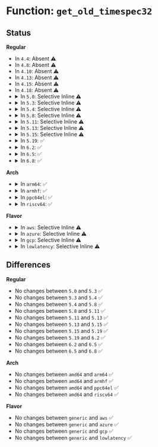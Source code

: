 # Function: <code>get_old_timespec32</code>

## Status
<b>Regular</b>
<ul>
<li>
In <code>4.4</code>: Absent ⚠️
</li>
<li>
In <code>4.8</code>: Absent ⚠️
</li>
<li>
In <code>4.10</code>: Absent ⚠️
</li>
<li>
In <code>4.13</code>: Absent ⚠️
</li>
<li>
In <code>4.15</code>: Absent ⚠️
</li>
<li>
In <code>4.18</code>: Absent ⚠️
</li>
<li>
<details>
<summary>In <code>5.0</code>: Selective Inline ⚠️</summary>

```c
int get_old_timespec32(struct timespec64 *ts, const void *uts);
```

**Collision:** Unique Global

**Inline:** Selective

**Transformation:** False

**Instances:**

```
In kernel/time/time.c (ffffffff8111c450)
Location: kernel/time/time.c:853
Inline: True
Direct callers:
  - kernel/signal.c:__x32_compat_sys_rt_sigtimedwait
  - kernel/signal.c:__ia32_compat_sys_rt_sigtimedwait
  - kernel/signal.c:__ia32_sys_rt_sigtimedwait_time32
  - kernel/signal.c:__x64_sys_rt_sigtimedwait_time32
  - kernel/time/hrtimer.c:__x32_compat_sys_nanosleep
  - kernel/time/hrtimer.c:__ia32_compat_sys_nanosleep
  - kernel/time/posix-timers.c:__x32_compat_sys_clock_nanosleep
  - kernel/time/posix-timers.c:__ia32_compat_sys_clock_nanosleep
  - kernel/time/posix-timers.c:__x32_compat_sys_clock_settime
  - kernel/time/posix-timers.c:__ia32_compat_sys_clock_settime
  - kernel/futex.c:__x32_compat_sys_futex
  - kernel/futex.c:__ia32_compat_sys_futex
  - fs/select.c:__x32_compat_sys_ppoll
  - fs/select.c:__ia32_compat_sys_ppoll
  - fs/select.c:do_compat_pselect
  - fs/utimes.c:__x32_compat_sys_utimensat
  - fs/utimes.c:__x32_compat_sys_utimensat
  - fs/utimes.c:__ia32_compat_sys_utimensat
  - fs/utimes.c:__ia32_compat_sys_utimensat
  - fs/aio.c:__x32_compat_sys_io_pgetevents
  - fs/aio.c:__ia32_compat_sys_io_pgetevents
  - fs/aio.c:__x32_compat_sys_io_getevents
  - fs/aio.c:__ia32_compat_sys_io_getevents
  - ipc/mqueue.c:__x32_compat_sys_mq_timedreceive
  - ipc/mqueue.c:__ia32_compat_sys_mq_timedreceive
  - ipc/mqueue.c:__x32_compat_sys_mq_timedsend
  - ipc/mqueue.c:__ia32_compat_sys_mq_timedsend
  - net/socket.c:__sys_recvmmsg
```
**Symbols:**

```
ffffffff8111c450-ffffffff8111c4e0: get_old_timespec32 (STB_GLOBAL)
```
</details>
</li>
<li>
<details>
<summary>In <code>5.3</code>: Selective Inline ⚠️</summary>

```c
int get_old_timespec32(struct timespec64 *ts, const void *uts);
```

**Collision:** Unique Global

**Inline:** Selective

**Transformation:** False

**Instances:**

```
In kernel/time/time.c (ffffffff81126d70)
Location: kernel/time/time.c:931
Inline: True
Direct callers:
  - kernel/signal.c:__x32_compat_sys_rt_sigtimedwait_time32
  - kernel/signal.c:__ia32_compat_sys_rt_sigtimedwait_time32
  - kernel/signal.c:__ia32_sys_rt_sigtimedwait_time32
  - kernel/signal.c:__x64_sys_rt_sigtimedwait_time32
  - kernel/time/hrtimer.c:__ia32_sys_nanosleep_time32
  - kernel/time/hrtimer.c:__x64_sys_nanosleep_time32
  - kernel/time/posix-timers.c:__ia32_sys_clock_nanosleep_time32
  - kernel/time/posix-timers.c:__x64_sys_clock_nanosleep_time32
  - kernel/time/posix-timers.c:__ia32_sys_clock_settime32
  - kernel/time/posix-timers.c:__x64_sys_clock_settime32
  - kernel/futex.c:__ia32_sys_futex_time32
  - kernel/futex.c:__x64_sys_futex_time32
  - fs/select.c:__x32_compat_sys_ppoll_time32
  - fs/select.c:__ia32_compat_sys_ppoll_time32
  - fs/select.c:do_compat_pselect
  - fs/utimes.c:__ia32_sys_utimensat_time32
  - fs/utimes.c:__ia32_sys_utimensat_time32
  - fs/utimes.c:__x64_sys_utimensat_time32
  - fs/utimes.c:__x64_sys_utimensat_time32
  - fs/aio.c:__x32_compat_sys_io_pgetevents
  - fs/aio.c:__ia32_compat_sys_io_pgetevents
  - fs/aio.c:__ia32_sys_io_getevents_time32
  - fs/aio.c:__x64_sys_io_getevents_time32
  - ipc/sem.c:compat_ksys_semtimedop
  - ipc/mqueue.c:__ia32_sys_mq_timedreceive_time32
  - ipc/mqueue.c:__x64_sys_mq_timedreceive_time32
  - ipc/mqueue.c:__ia32_sys_mq_timedsend_time32
  - ipc/mqueue.c:__x64_sys_mq_timedsend_time32
  - net/socket.c:__sys_recvmmsg
```
**Symbols:**

```
ffffffff81126d70-ffffffff81126e04: get_old_timespec32 (STB_GLOBAL)
```
</details>
</li>
<li>
<details>
<summary>In <code>5.4</code>: Selective Inline ⚠️</summary>

```c
int get_old_timespec32(struct timespec64 *ts, const void *uts);
```

**Collision:** Unique Global

**Inline:** Selective

**Transformation:** False

**Instances:**

```
In kernel/time/time.c (ffffffff81132d10)
Location: kernel/time/time.c:932
Inline: True
Direct callers:
  - kernel/signal.c:__x32_compat_sys_rt_sigtimedwait_time32
  - kernel/signal.c:__ia32_compat_sys_rt_sigtimedwait_time32
  - kernel/signal.c:__ia32_sys_rt_sigtimedwait_time32
  - kernel/signal.c:__x64_sys_rt_sigtimedwait_time32
  - kernel/time/hrtimer.c:__ia32_sys_nanosleep_time32
  - kernel/time/hrtimer.c:__x64_sys_nanosleep_time32
  - kernel/time/posix-timers.c:__ia32_sys_clock_nanosleep_time32
  - kernel/time/posix-timers.c:__x64_sys_clock_nanosleep_time32
  - kernel/time/posix-timers.c:__ia32_sys_clock_settime32
  - kernel/time/posix-timers.c:__x64_sys_clock_settime32
  - kernel/futex.c:__ia32_sys_futex_time32
  - kernel/futex.c:__x64_sys_futex_time32
  - fs/select.c:__x32_compat_sys_ppoll_time32
  - fs/select.c:__ia32_compat_sys_ppoll_time32
  - fs/select.c:do_compat_pselect
  - fs/utimes.c:__ia32_sys_utimensat_time32
  - fs/utimes.c:__ia32_sys_utimensat_time32
  - fs/utimes.c:__x64_sys_utimensat_time32
  - fs/utimes.c:__x64_sys_utimensat_time32
  - fs/aio.c:__x32_compat_sys_io_pgetevents
  - fs/aio.c:__ia32_compat_sys_io_pgetevents
  - fs/aio.c:__ia32_sys_io_getevents_time32
  - fs/aio.c:__x64_sys_io_getevents_time32
  - ipc/sem.c:compat_ksys_semtimedop
  - ipc/mqueue.c:__ia32_sys_mq_timedreceive_time32
  - ipc/mqueue.c:__x64_sys_mq_timedreceive_time32
  - ipc/mqueue.c:__ia32_sys_mq_timedsend_time32
  - ipc/mqueue.c:__x64_sys_mq_timedsend_time32
  - net/socket.c:__sys_recvmmsg
```
**Symbols:**

```
ffffffff81132d10-ffffffff81132da4: get_old_timespec32 (STB_GLOBAL)
```
</details>
</li>
<li>
<details>
<summary>In <code>5.8</code>: Selective Inline ⚠️</summary>

```c
int get_old_timespec32(struct timespec64 *ts, const void *uts);
```

**Collision:** Unique Global

**Inline:** Selective

**Transformation:** False

**Instances:**

```
In kernel/time/time.c (ffffffff81141eb0)
Location: kernel/time/time.c:842
Inline: True
Direct callers:
  - kernel/signal.c:__x32_compat_sys_rt_sigtimedwait_time32
  - kernel/signal.c:__ia32_compat_sys_rt_sigtimedwait_time32
  - kernel/signal.c:__ia32_sys_rt_sigtimedwait_time32
  - kernel/signal.c:__x64_sys_rt_sigtimedwait_time32
  - kernel/time/hrtimer.c:__ia32_sys_nanosleep_time32
  - kernel/time/hrtimer.c:__x64_sys_nanosleep_time32
  - kernel/time/posix-timers.c:__ia32_sys_clock_nanosleep_time32
  - kernel/time/posix-timers.c:__x64_sys_clock_nanosleep_time32
  - kernel/time/posix-timers.c:__ia32_sys_clock_settime32
  - kernel/time/posix-timers.c:__x64_sys_clock_settime32
  - kernel/futex.c:__ia32_sys_futex_time32
  - kernel/futex.c:__x64_sys_futex_time32
  - fs/select.c:__x32_compat_sys_ppoll_time32
  - fs/select.c:__ia32_compat_sys_ppoll_time32
  - fs/select.c:do_compat_pselect
  - fs/utimes.c:__ia32_sys_utimensat_time32
  - fs/utimes.c:__ia32_sys_utimensat_time32
  - fs/utimes.c:__x64_sys_utimensat_time32
  - fs/utimes.c:__x64_sys_utimensat_time32
  - fs/aio.c:__x32_compat_sys_io_pgetevents
  - fs/aio.c:__ia32_compat_sys_io_pgetevents
  - fs/aio.c:__ia32_sys_io_getevents_time32
  - fs/aio.c:__x64_sys_io_getevents_time32
  - ipc/sem.c:__ia32_sys_semtimedop_time32
  - ipc/sem.c:__x64_sys_semtimedop_time32
  - ipc/sem.c:compat_ksys_semtimedop
  - ipc/mqueue.c:__ia32_sys_mq_timedreceive_time32
  - ipc/mqueue.c:__x64_sys_mq_timedreceive_time32
  - ipc/mqueue.c:__ia32_sys_mq_timedsend_time32
  - ipc/mqueue.c:__x64_sys_mq_timedsend_time32
  - net/socket.c:__ia32_sys_recvmmsg_time32
  - net/socket.c:__x64_sys_recvmmsg_time32
```
**Symbols:**

```
ffffffff81141eb0-ffffffff81141f42: get_old_timespec32 (STB_GLOBAL)
```
</details>
</li>
<li>
<details>
<summary>In <code>5.11</code>: Selective Inline ⚠️</summary>

```c
int get_old_timespec32(struct timespec64 *ts, const void *uts);
```

**Collision:** Unique Global

**Inline:** Selective

**Transformation:** False

**Instances:**

```
In kernel/time/time.c (ffffffff8113e0c0)
Location: kernel/time/time.c:842
Inline: True
Direct callers:
  - kernel/signal.c:__x32_compat_sys_rt_sigtimedwait_time32
  - kernel/signal.c:__ia32_compat_sys_rt_sigtimedwait_time32
  - kernel/signal.c:__ia32_sys_rt_sigtimedwait_time32
  - kernel/signal.c:__x64_sys_rt_sigtimedwait_time32
  - kernel/time/hrtimer.c:__ia32_sys_nanosleep_time32
  - kernel/time/hrtimer.c:__x64_sys_nanosleep_time32
  - kernel/time/posix-timers.c:__ia32_sys_clock_nanosleep_time32
  - kernel/time/posix-timers.c:__x64_sys_clock_nanosleep_time32
  - kernel/time/posix-timers.c:__ia32_sys_clock_settime32
  - kernel/time/posix-timers.c:__x64_sys_clock_settime32
  - kernel/futex.c:__ia32_sys_futex_time32
  - kernel/futex.c:__x64_sys_futex_time32
  - fs/select.c:__x32_compat_sys_ppoll_time32
  - fs/select.c:__ia32_compat_sys_ppoll_time32
  - fs/select.c:do_compat_pselect
  - fs/utimes.c:__ia32_sys_utimensat_time32
  - fs/utimes.c:__ia32_sys_utimensat_time32
  - fs/utimes.c:__x64_sys_utimensat_time32
  - fs/utimes.c:__x64_sys_utimensat_time32
  - fs/aio.c:__do_compat_sys_io_pgetevents
  - fs/aio.c:__ia32_sys_io_getevents_time32
  - fs/aio.c:__x64_sys_io_getevents_time32
  - ipc/sem.c:__ia32_sys_semtimedop_time32
  - ipc/sem.c:__x64_sys_semtimedop_time32
  - ipc/sem.c:compat_ksys_semtimedop
  - ipc/mqueue.c:__ia32_sys_mq_timedreceive_time32
  - ipc/mqueue.c:__x64_sys_mq_timedreceive_time32
  - ipc/mqueue.c:__ia32_sys_mq_timedsend_time32
  - ipc/mqueue.c:__x64_sys_mq_timedsend_time32
  - net/socket.c:__ia32_sys_recvmmsg_time32
  - net/socket.c:__x64_sys_recvmmsg_time32
```
**Symbols:**

```
ffffffff8113e0c0-ffffffff8113e152: get_old_timespec32 (STB_GLOBAL)
```
</details>
</li>
<li>
<details>
<summary>In <code>5.13</code>: Selective Inline ⚠️</summary>

```c
int get_old_timespec32(struct timespec64 *ts, const void *uts);
```

**Collision:** Unique Global

**Inline:** Selective

**Transformation:** False

**Instances:**

```
In kernel/time/time.c (ffffffff8113f310)
Location: kernel/time/time.c:842
Inline: True
Direct callers:
  - kernel/signal.c:__x32_compat_sys_rt_sigtimedwait_time32
  - kernel/signal.c:__ia32_compat_sys_rt_sigtimedwait_time32
  - kernel/signal.c:__ia32_sys_rt_sigtimedwait_time32
  - kernel/signal.c:__x64_sys_rt_sigtimedwait_time32
  - kernel/time/hrtimer.c:__ia32_sys_nanosleep_time32
  - kernel/time/hrtimer.c:__x64_sys_nanosleep_time32
  - kernel/time/posix-timers.c:__ia32_sys_clock_nanosleep_time32
  - kernel/time/posix-timers.c:__x64_sys_clock_nanosleep_time32
  - kernel/time/posix-timers.c:__ia32_sys_clock_settime32
  - kernel/time/posix-timers.c:__x64_sys_clock_settime32
  - kernel/futex.c:__ia32_sys_futex_time32
  - kernel/futex.c:__x64_sys_futex_time32
  - fs/select.c:__x32_compat_sys_ppoll_time32
  - fs/select.c:__ia32_compat_sys_ppoll_time32
  - fs/select.c:do_compat_pselect
  - fs/utimes.c:__ia32_sys_utimensat_time32
  - fs/utimes.c:__ia32_sys_utimensat_time32
  - fs/utimes.c:__x64_sys_utimensat_time32
  - fs/utimes.c:__x64_sys_utimensat_time32
  - fs/aio.c:__do_compat_sys_io_pgetevents
  - fs/aio.c:__ia32_sys_io_getevents_time32
  - fs/aio.c:__x64_sys_io_getevents_time32
  - ipc/sem.c:__ia32_sys_semtimedop_time32
  - ipc/sem.c:__x64_sys_semtimedop_time32
  - ipc/sem.c:compat_ksys_semtimedop
  - ipc/mqueue.c:__ia32_sys_mq_timedreceive_time32
  - ipc/mqueue.c:__x64_sys_mq_timedreceive_time32
  - ipc/mqueue.c:__ia32_sys_mq_timedsend_time32
  - ipc/mqueue.c:__x64_sys_mq_timedsend_time32
  - net/socket.c:__ia32_sys_recvmmsg_time32
  - net/socket.c:__x64_sys_recvmmsg_time32
```
**Symbols:**

```
ffffffff8113f310-ffffffff8113f39f: get_old_timespec32 (STB_GLOBAL)
```
</details>
</li>
<li>
<details>
<summary>In <code>5.15</code>: Selective Inline ⚠️</summary>

```c
int get_old_timespec32(struct timespec64 *ts, const void *uts);
```

**Collision:** Unique Global

**Inline:** Selective

**Transformation:** False

**Instances:**

```
In kernel/time/time.c (ffffffff811627a0)
Location: kernel/time/time.c:842
Inline: True
Direct callers:
  - kernel/signal.c:__x64_compat_sys_rt_sigtimedwait_time32
  - kernel/signal.c:__ia32_compat_sys_rt_sigtimedwait_time32
  - kernel/signal.c:__ia32_sys_rt_sigtimedwait_time32
  - kernel/signal.c:__x64_sys_rt_sigtimedwait_time32
  - kernel/time/hrtimer.c:__ia32_sys_nanosleep_time32
  - kernel/time/hrtimer.c:__x64_sys_nanosleep_time32
  - kernel/time/posix-timers.c:__ia32_sys_clock_nanosleep_time32
  - kernel/time/posix-timers.c:__x64_sys_clock_nanosleep_time32
  - kernel/time/posix-timers.c:__ia32_sys_clock_settime32
  - kernel/time/posix-timers.c:__x64_sys_clock_settime32
  - kernel/futex.c:__ia32_sys_futex_time32
  - kernel/futex.c:__x64_sys_futex_time32
  - fs/select.c:__x64_compat_sys_ppoll_time32
  - fs/select.c:__ia32_compat_sys_ppoll_time32
  - fs/select.c:do_compat_pselect
  - fs/utimes.c:__ia32_sys_utimensat_time32
  - fs/utimes.c:__ia32_sys_utimensat_time32
  - fs/utimes.c:__x64_sys_utimensat_time32
  - fs/utimes.c:__x64_sys_utimensat_time32
  - fs/aio.c:__x64_compat_sys_io_pgetevents
  - fs/aio.c:__ia32_compat_sys_io_pgetevents
  - fs/aio.c:__ia32_sys_io_getevents_time32
  - fs/aio.c:__x64_sys_io_getevents_time32
  - ipc/sem.c:__ia32_sys_semtimedop_time32
  - ipc/sem.c:__x64_sys_semtimedop_time32
  - ipc/sem.c:compat_ksys_semtimedop
  - ipc/mqueue.c:__ia32_sys_mq_timedreceive_time32
  - ipc/mqueue.c:__x64_sys_mq_timedreceive_time32
  - ipc/mqueue.c:__ia32_sys_mq_timedsend_time32
  - ipc/mqueue.c:__x64_sys_mq_timedsend_time32
  - net/socket.c:__ia32_sys_recvmmsg_time32
  - net/socket.c:__x64_sys_recvmmsg_time32
```
**Symbols:**

```
ffffffff811627a0-ffffffff8116282f: get_old_timespec32 (STB_GLOBAL)
```
</details>
</li>
<li>
<details>
<summary>In <code>5.19</code>: ✅</summary>

```c
int get_old_timespec32(struct timespec64 *ts, const void *uts);
```

**Collision:** Unique Global

**Inline:** No

**Transformation:** False

**Instances:**

```
In kernel/time/time.c (ffffffff811959b0)
Location: kernel/time/time.c:842
Inline: False
Direct callers:
  - kernel/signal.c:__ia32_compat_sys_rt_sigtimedwait_time32
  - kernel/signal.c:__ia32_sys_rt_sigtimedwait_time32
  - kernel/signal.c:__x64_sys_rt_sigtimedwait_time32
  - kernel/time/hrtimer.c:__ia32_sys_nanosleep_time32
  - kernel/time/hrtimer.c:__x64_sys_nanosleep_time32
  - kernel/time/posix-timers.c:__ia32_sys_clock_nanosleep_time32
  - kernel/time/posix-timers.c:__x64_sys_clock_nanosleep_time32
  - kernel/time/posix-timers.c:__ia32_sys_clock_settime32
  - kernel/time/posix-timers.c:__x64_sys_clock_settime32
  - kernel/futex/syscalls.c:__ia32_sys_futex_time32
  - kernel/futex/syscalls.c:__x64_sys_futex_time32
  - fs/select.c:__ia32_compat_sys_ppoll_time32
  - fs/select.c:do_compat_pselect
  - fs/utimes.c:__ia32_sys_utimensat_time32
  - fs/utimes.c:__ia32_sys_utimensat_time32
  - fs/utimes.c:__x64_sys_utimensat_time32
  - fs/utimes.c:__x64_sys_utimensat_time32
  - fs/aio.c:__ia32_compat_sys_io_pgetevents
  - fs/aio.c:__ia32_sys_io_getevents_time32
  - fs/aio.c:__x64_sys_io_getevents_time32
  - ipc/sem.c:__ia32_sys_semtimedop_time32
  - ipc/sem.c:__x64_sys_semtimedop_time32
  - ipc/sem.c:compat_ksys_semtimedop
  - ipc/mqueue.c:__ia32_sys_mq_timedreceive_time32
  - ipc/mqueue.c:__x64_sys_mq_timedreceive_time32
  - ipc/mqueue.c:__ia32_sys_mq_timedsend_time32
  - ipc/mqueue.c:__x64_sys_mq_timedsend_time32
  - net/socket.c:__ia32_sys_recvmmsg_time32
  - net/socket.c:__x64_sys_recvmmsg_time32
```
**Symbols:**

```
ffffffff811959b0-ffffffff81195a28: get_old_timespec32 (STB_GLOBAL)
```
</details>
</li>
<li>
<details>
<summary>In <code>6.2</code>: ✅</summary>

```c
int get_old_timespec32(struct timespec64 *ts, const void *uts);
```

**Collision:** Unique Global

**Inline:** No

**Transformation:** False

**Instances:**

```
In kernel/time/time.c (ffffffff811d38d0)
Location: kernel/time/time.c:842
Inline: False
Direct callers:
  - kernel/signal.c:__ia32_compat_sys_rt_sigtimedwait_time32
  - kernel/signal.c:__ia32_sys_rt_sigtimedwait_time32
  - kernel/signal.c:__x64_sys_rt_sigtimedwait_time32
  - kernel/time/hrtimer.c:__ia32_sys_nanosleep_time32
  - kernel/time/hrtimer.c:__x64_sys_nanosleep_time32
  - kernel/time/posix-timers.c:__ia32_sys_clock_nanosleep_time32
  - kernel/time/posix-timers.c:__x64_sys_clock_nanosleep_time32
  - kernel/time/posix-timers.c:__ia32_sys_clock_settime32
  - kernel/time/posix-timers.c:__x64_sys_clock_settime32
  - kernel/futex/syscalls.c:__ia32_sys_futex_time32
  - kernel/futex/syscalls.c:__x64_sys_futex_time32
  - fs/select.c:__ia32_compat_sys_ppoll_time32
  - fs/select.c:do_compat_pselect
  - fs/utimes.c:__ia32_sys_utimensat_time32
  - fs/utimes.c:__ia32_sys_utimensat_time32
  - fs/utimes.c:__x64_sys_utimensat_time32
  - fs/utimes.c:__x64_sys_utimensat_time32
  - fs/aio.c:__ia32_compat_sys_io_pgetevents
  - fs/aio.c:__ia32_sys_io_getevents_time32
  - fs/aio.c:__x64_sys_io_getevents_time32
  - ipc/sem.c:__ia32_sys_semtimedop_time32
  - ipc/sem.c:__x64_sys_semtimedop_time32
  - ipc/sem.c:compat_ksys_semtimedop
  - ipc/mqueue.c:__ia32_sys_mq_timedreceive_time32
  - ipc/mqueue.c:__x64_sys_mq_timedreceive_time32
  - ipc/mqueue.c:__ia32_sys_mq_timedsend_time32
  - ipc/mqueue.c:__x64_sys_mq_timedsend_time32
  - net/socket.c:__ia32_sys_recvmmsg_time32
  - net/socket.c:__x64_sys_recvmmsg_time32
```
**Symbols:**

```
ffffffff811d38d0-ffffffff811d3948: get_old_timespec32 (STB_GLOBAL)
```
</details>
</li>
<li>
<details>
<summary>In <code>6.5</code>: ✅</summary>

```c
int get_old_timespec32(struct timespec64 *ts, const void *uts);
```

**Collision:** Unique Global

**Inline:** No

**Transformation:** False

**Instances:**

```
In kernel/time/time.c (ffffffff811e7bc0)
Location: kernel/time/time.c:842
Inline: False
Direct callers:
  - kernel/signal.c:__ia32_compat_sys_rt_sigtimedwait_time32
  - kernel/signal.c:__ia32_sys_rt_sigtimedwait_time32
  - kernel/signal.c:__x64_sys_rt_sigtimedwait_time32
  - kernel/time/hrtimer.c:__ia32_sys_nanosleep_time32
  - kernel/time/hrtimer.c:__x64_sys_nanosleep_time32
  - kernel/time/posix-timers.c:__ia32_sys_clock_nanosleep_time32
  - kernel/time/posix-timers.c:__x64_sys_clock_nanosleep_time32
  - kernel/time/posix-timers.c:__ia32_sys_clock_settime32
  - kernel/time/posix-timers.c:__x64_sys_clock_settime32
  - kernel/futex/syscalls.c:__ia32_sys_futex_time32
  - kernel/futex/syscalls.c:__x64_sys_futex_time32
  - fs/select.c:__ia32_compat_sys_ppoll_time32
  - fs/select.c:do_compat_pselect
  - fs/utimes.c:__ia32_sys_utimensat_time32
  - fs/utimes.c:__ia32_sys_utimensat_time32
  - fs/utimes.c:__x64_sys_utimensat_time32
  - fs/utimes.c:__x64_sys_utimensat_time32
  - fs/aio.c:__ia32_compat_sys_io_pgetevents
  - fs/aio.c:__ia32_sys_io_getevents_time32
  - fs/aio.c:__x64_sys_io_getevents_time32
  - ipc/sem.c:__ia32_sys_semtimedop_time32
  - ipc/sem.c:__x64_sys_semtimedop_time32
  - ipc/sem.c:compat_ksys_semtimedop
  - ipc/mqueue.c:__ia32_sys_mq_timedreceive_time32
  - ipc/mqueue.c:__x64_sys_mq_timedreceive_time32
  - ipc/mqueue.c:__ia32_sys_mq_timedsend_time32
  - ipc/mqueue.c:__x64_sys_mq_timedsend_time32
  - net/socket.c:__ia32_sys_recvmmsg_time32
  - net/socket.c:__x64_sys_recvmmsg_time32
```
**Symbols:**

```
ffffffff811e7bc0-ffffffff811e7c38: get_old_timespec32 (STB_GLOBAL)
```
</details>
</li>
<li>
<details>
<summary>In <code>6.8</code>: ✅</summary>

```c
int get_old_timespec32(struct timespec64 *ts, const void *uts);
```

**Collision:** Unique Global

**Inline:** No

**Transformation:** False

**Instances:**

```
In kernel/time/time.c (ffffffff811fd8f0)
Location: kernel/time/time.c:949
Inline: False
Direct callers:
  - kernel/signal.c:__ia32_compat_sys_rt_sigtimedwait_time32
  - kernel/signal.c:__ia32_sys_rt_sigtimedwait_time32
  - kernel/signal.c:__x64_sys_rt_sigtimedwait_time32
  - kernel/time/hrtimer.c:__ia32_sys_nanosleep_time32
  - kernel/time/hrtimer.c:__x64_sys_nanosleep_time32
  - kernel/time/posix-timers.c:__ia32_sys_clock_nanosleep_time32
  - kernel/time/posix-timers.c:__x64_sys_clock_nanosleep_time32
  - kernel/time/posix-timers.c:__ia32_sys_clock_settime32
  - kernel/time/posix-timers.c:__x64_sys_clock_settime32
  - kernel/futex/syscalls.c:__ia32_sys_futex_time32
  - kernel/futex/syscalls.c:__x64_sys_futex_time32
  - fs/select.c:__ia32_compat_sys_ppoll_time32
  - fs/select.c:do_compat_pselect
  - fs/utimes.c:__ia32_sys_utimensat_time32
  - fs/utimes.c:__ia32_sys_utimensat_time32
  - fs/utimes.c:__x64_sys_utimensat_time32
  - fs/utimes.c:__x64_sys_utimensat_time32
  - fs/aio.c:__ia32_compat_sys_io_pgetevents
  - fs/aio.c:__ia32_sys_io_getevents_time32
  - fs/aio.c:__x64_sys_io_getevents_time32
  - ipc/sem.c:__ia32_sys_semtimedop_time32
  - ipc/sem.c:__x64_sys_semtimedop_time32
  - ipc/sem.c:compat_ksys_semtimedop
  - ipc/mqueue.c:__ia32_sys_mq_timedreceive_time32
  - ipc/mqueue.c:__x64_sys_mq_timedreceive_time32
  - ipc/mqueue.c:__ia32_sys_mq_timedsend_time32
  - ipc/mqueue.c:__x64_sys_mq_timedsend_time32
  - net/socket.c:__ia32_sys_recvmmsg_time32
  - net/socket.c:__x64_sys_recvmmsg_time32
```
**Symbols:**

```
ffffffff811fd8f0-ffffffff811fd968: get_old_timespec32 (STB_GLOBAL)
```
</details>
</li>
</ul>
<b>Arch</b>
<ul>
<li>
<details>
<summary>In <code>arm64</code>: ✅</summary>

```c
int get_old_timespec32(struct timespec64 *ts, const void *uts);
```

**Collision:** Unique Global

**Inline:** No

**Transformation:** False

**Instances:**

```
In kernel/time/time.c (ffff80001019aa08)
Location: kernel/time/time.c:932
Inline: False
Direct callers:
  - kernel/signal.c:__arm64_compat_sys_rt_sigtimedwait_time32
  - kernel/signal.c:__arm64_sys_rt_sigtimedwait_time32
  - kernel/time/hrtimer.c:__arm64_sys_nanosleep_time32
  - kernel/time/posix-timers.c:__arm64_sys_clock_nanosleep_time32
  - kernel/time/posix-timers.c:__arm64_sys_clock_settime32
  - kernel/futex.c:__arm64_sys_futex_time32
  - fs/select.c:__arm64_compat_sys_ppoll_time32
  - fs/select.c:do_compat_pselect
  - fs/utimes.c:__arm64_sys_utimensat_time32
  - fs/utimes.c:__arm64_sys_utimensat_time32
  - fs/aio.c:__arm64_compat_sys_io_pgetevents
  - fs/aio.c:__arm64_sys_io_getevents_time32
  - ipc/sem.c:compat_ksys_semtimedop
  - ipc/mqueue.c:__arm64_sys_mq_timedreceive_time32
  - ipc/mqueue.c:__arm64_sys_mq_timedsend_time32
  - net/socket.c:__sys_recvmmsg
```
**Symbols:**

```
ffff80001019aa08-ffff80001019aa84: get_old_timespec32 (STB_GLOBAL)
```
</details>
</li>
<li>
<details>
<summary>In <code>armhf</code>: ✅</summary>

```c
int get_old_timespec32(struct timespec64 *ts, const void *uts);
```

**Collision:** Unique Global

**Inline:** No

**Transformation:** False

**Instances:**

```
In kernel/time/time.c (c03e4f34)
Location: kernel/time/time.c:932
Inline: False
Direct callers:
  - kernel/signal.c:__se_sys_rt_sigtimedwait_time32
  - kernel/time/hrtimer.c:__se_sys_nanosleep_time32
  - kernel/time/posix-timers.c:__se_sys_clock_nanosleep_time32
  - kernel/time/posix-timers.c:__se_sys_clock_settime32
  - kernel/futex.c:__se_sys_futex_time32
  - fs/select.c:__se_sys_ppoll_time32
  - fs/select.c:do_pselect
  - fs/utimes.c:__se_sys_utimensat_time32
  - fs/utimes.c:__se_sys_utimensat_time32
  - fs/aio.c:__se_sys_io_getevents_time32
  - fs/aio.c:__se_sys_io_pgetevents_time32
  - ipc/sem.c:compat_ksys_semtimedop
  - ipc/mqueue.c:__se_sys_mq_timedreceive_time32
  - ipc/mqueue.c:__se_sys_mq_timedsend_time32
  - net/socket.c:__sys_recvmmsg
```
**Symbols:**

```
c03e4f34-c03e4ff4: get_old_timespec32 (STB_GLOBAL)
```
</details>
</li>
<li>
<details>
<summary>In <code>ppc64el</code>: ✅</summary>

```c
int get_old_timespec32(struct timespec64 *ts, const void *uts);
```

**Collision:** Unique Global

**Inline:** No

**Transformation:** False

**Instances:**

```
In kernel/time/time.c (c0000000001fa730)
Location: kernel/time/time.c:932
Inline: False
Direct callers:
  - kernel/signal.c:__se_compat_sys_rt_sigtimedwait_time32
  - kernel/signal.c:__se_sys_rt_sigtimedwait_time32
  - kernel/time/hrtimer.c:__se_sys_nanosleep_time32
  - kernel/time/posix-timers.c:__se_sys_clock_nanosleep_time32
  - kernel/time/posix-timers.c:__se_sys_clock_settime32
  - kernel/futex.c:__se_sys_futex_time32
  - fs/select.c:__se_compat_sys_ppoll_time32
  - fs/select.c:do_compat_pselect
  - fs/utimes.c:__se_sys_utimensat_time32
  - fs/utimes.c:__se_sys_utimensat_time32
  - fs/aio.c:__se_compat_sys_io_pgetevents
  - fs/aio.c:__se_sys_io_getevents_time32
  - ipc/sem.c:compat_ksys_semtimedop
  - ipc/mqueue.c:__se_sys_mq_timedreceive_time32
  - ipc/mqueue.c:__se_sys_mq_timedsend_time32
  - net/socket.c:__sys_recvmmsg
  - net/socket.c:__sys_recvmmsg
```
**Symbols:**

```
c0000000001fa730-c0000000001fa7c0: get_old_timespec32 (STB_GLOBAL)
```
</details>
</li>
<li>
<details>
<summary>In <code>riscv64</code>: ✅</summary>

```c
int get_old_timespec32(struct timespec64 *ts, const void *uts);
```

**Collision:** Unique Global

**Inline:** No

**Transformation:** False

**Instances:**

```
In kernel/time/time.c (ffffffe00012a6fc)
Location: kernel/time/time.c:932
Inline: False
Direct callers:
  - net/socket.c:__sys_recvmmsg
  - net/socket.c:__sys_recvmmsg
```
**Symbols:**

```
ffffffe00012a6fc-ffffffe00012a746: get_old_timespec32 (STB_GLOBAL)
```
</details>
</li>
</ul>
<b>Flavor</b>
<ul>
<li>
<details>
<summary>In <code>aws</code>: Selective Inline ⚠️</summary>

```c
int get_old_timespec32(struct timespec64 *ts, const void *uts);
```

**Collision:** Unique Global

**Inline:** Selective

**Transformation:** False

**Instances:**

```
In kernel/time/time.c (ffffffff8112b4c0)
Location: kernel/time/time.c:932
Inline: True
Direct callers:
  - kernel/signal.c:__x32_compat_sys_rt_sigtimedwait_time32
  - kernel/signal.c:__ia32_compat_sys_rt_sigtimedwait_time32
  - kernel/signal.c:__ia32_sys_rt_sigtimedwait_time32
  - kernel/signal.c:__x64_sys_rt_sigtimedwait_time32
  - kernel/time/hrtimer.c:__ia32_sys_nanosleep_time32
  - kernel/time/hrtimer.c:__x64_sys_nanosleep_time32
  - kernel/time/posix-timers.c:__ia32_sys_clock_nanosleep_time32
  - kernel/time/posix-timers.c:__x64_sys_clock_nanosleep_time32
  - kernel/time/posix-timers.c:__ia32_sys_clock_settime32
  - kernel/time/posix-timers.c:__x64_sys_clock_settime32
  - kernel/futex.c:__ia32_sys_futex_time32
  - kernel/futex.c:__x64_sys_futex_time32
  - fs/select.c:__x32_compat_sys_ppoll_time32
  - fs/select.c:__ia32_compat_sys_ppoll_time32
  - fs/select.c:do_compat_pselect
  - fs/utimes.c:__ia32_sys_utimensat_time32
  - fs/utimes.c:__ia32_sys_utimensat_time32
  - fs/utimes.c:__x64_sys_utimensat_time32
  - fs/utimes.c:__x64_sys_utimensat_time32
  - fs/aio.c:__x32_compat_sys_io_pgetevents
  - fs/aio.c:__ia32_compat_sys_io_pgetevents
  - fs/aio.c:__ia32_sys_io_getevents_time32
  - fs/aio.c:__x64_sys_io_getevents_time32
  - ipc/sem.c:compat_ksys_semtimedop
  - ipc/mqueue.c:__ia32_sys_mq_timedreceive_time32
  - ipc/mqueue.c:__x64_sys_mq_timedreceive_time32
  - ipc/mqueue.c:__ia32_sys_mq_timedsend_time32
  - ipc/mqueue.c:__x64_sys_mq_timedsend_time32
  - net/socket.c:__sys_recvmmsg
```
**Symbols:**

```
ffffffff8112b4c0-ffffffff8112b554: get_old_timespec32 (STB_GLOBAL)
```
</details>
</li>
<li>
<details>
<summary>In <code>azure</code>: Selective Inline ⚠️</summary>

```c
int get_old_timespec32(struct timespec64 *ts, const void *uts);
```

**Collision:** Unique Global

**Inline:** Selective

**Transformation:** False

**Instances:**

```
In kernel/time/time.c (ffffffff8111dd30)
Location: kernel/time/time.c:932
Inline: True
Direct callers:
  - kernel/signal.c:__x32_compat_sys_rt_sigtimedwait_time32
  - kernel/signal.c:__ia32_compat_sys_rt_sigtimedwait_time32
  - kernel/signal.c:__ia32_sys_rt_sigtimedwait_time32
  - kernel/signal.c:__x64_sys_rt_sigtimedwait_time32
  - kernel/time/hrtimer.c:__ia32_sys_nanosleep_time32
  - kernel/time/hrtimer.c:__x64_sys_nanosleep_time32
  - kernel/time/posix-timers.c:__ia32_sys_clock_nanosleep_time32
  - kernel/time/posix-timers.c:__x64_sys_clock_nanosleep_time32
  - kernel/time/posix-timers.c:__ia32_sys_clock_settime32
  - kernel/time/posix-timers.c:__x64_sys_clock_settime32
  - kernel/futex.c:__ia32_sys_futex_time32
  - kernel/futex.c:__x64_sys_futex_time32
  - fs/select.c:__x32_compat_sys_ppoll_time32
  - fs/select.c:__ia32_compat_sys_ppoll_time32
  - fs/select.c:do_compat_pselect
  - fs/utimes.c:__ia32_sys_utimensat_time32
  - fs/utimes.c:__ia32_sys_utimensat_time32
  - fs/utimes.c:__x64_sys_utimensat_time32
  - fs/utimes.c:__x64_sys_utimensat_time32
  - fs/aio.c:__x32_compat_sys_io_pgetevents
  - fs/aio.c:__ia32_compat_sys_io_pgetevents
  - fs/aio.c:__ia32_sys_io_getevents_time32
  - fs/aio.c:__x64_sys_io_getevents_time32
  - ipc/sem.c:compat_ksys_semtimedop
  - ipc/mqueue.c:__ia32_sys_mq_timedreceive_time32
  - ipc/mqueue.c:__x64_sys_mq_timedreceive_time32
  - ipc/mqueue.c:__ia32_sys_mq_timedsend_time32
  - ipc/mqueue.c:__x64_sys_mq_timedsend_time32
  - net/socket.c:__sys_recvmmsg
```
**Symbols:**

```
ffffffff8111dd30-ffffffff8111ddc4: get_old_timespec32 (STB_GLOBAL)
```
</details>
</li>
<li>
<details>
<summary>In <code>gcp</code>: Selective Inline ⚠️</summary>

```c
int get_old_timespec32(struct timespec64 *ts, const void *uts);
```

**Collision:** Unique Global

**Inline:** Selective

**Transformation:** False

**Instances:**

```
In kernel/time/time.c (ffffffff811291e0)
Location: kernel/time/time.c:932
Inline: True
Direct callers:
  - kernel/signal.c:__x32_compat_sys_rt_sigtimedwait_time32
  - kernel/signal.c:__ia32_compat_sys_rt_sigtimedwait_time32
  - kernel/signal.c:__ia32_sys_rt_sigtimedwait_time32
  - kernel/signal.c:__x64_sys_rt_sigtimedwait_time32
  - kernel/time/hrtimer.c:__ia32_sys_nanosleep_time32
  - kernel/time/hrtimer.c:__x64_sys_nanosleep_time32
  - kernel/time/posix-timers.c:__ia32_sys_clock_nanosleep_time32
  - kernel/time/posix-timers.c:__x64_sys_clock_nanosleep_time32
  - kernel/time/posix-timers.c:__ia32_sys_clock_settime32
  - kernel/time/posix-timers.c:__x64_sys_clock_settime32
  - kernel/futex.c:__ia32_sys_futex_time32
  - kernel/futex.c:__x64_sys_futex_time32
  - fs/select.c:__x32_compat_sys_ppoll_time32
  - fs/select.c:__ia32_compat_sys_ppoll_time32
  - fs/select.c:do_compat_pselect
  - fs/utimes.c:__ia32_sys_utimensat_time32
  - fs/utimes.c:__ia32_sys_utimensat_time32
  - fs/utimes.c:__x64_sys_utimensat_time32
  - fs/utimes.c:__x64_sys_utimensat_time32
  - fs/aio.c:__x32_compat_sys_io_pgetevents
  - fs/aio.c:__ia32_compat_sys_io_pgetevents
  - fs/aio.c:__ia32_sys_io_getevents_time32
  - fs/aio.c:__x64_sys_io_getevents_time32
  - ipc/sem.c:compat_ksys_semtimedop
  - ipc/mqueue.c:__ia32_sys_mq_timedreceive_time32
  - ipc/mqueue.c:__x64_sys_mq_timedreceive_time32
  - ipc/mqueue.c:__ia32_sys_mq_timedsend_time32
  - ipc/mqueue.c:__x64_sys_mq_timedsend_time32
  - net/socket.c:__sys_recvmmsg
```
**Symbols:**

```
ffffffff811291e0-ffffffff81129274: get_old_timespec32 (STB_GLOBAL)
```
</details>
</li>
<li>
<details>
<summary>In <code>lowlatency</code>: Selective Inline ⚠️</summary>

```c
int get_old_timespec32(struct timespec64 *ts, const void *uts);
```

**Collision:** Unique Global

**Inline:** Selective

**Transformation:** False

**Instances:**

```
In kernel/time/time.c (ffffffff81135830)
Location: kernel/time/time.c:932
Inline: True
Direct callers:
  - kernel/signal.c:__x32_compat_sys_rt_sigtimedwait_time32
  - kernel/signal.c:__ia32_compat_sys_rt_sigtimedwait_time32
  - kernel/signal.c:__ia32_sys_rt_sigtimedwait_time32
  - kernel/signal.c:__x64_sys_rt_sigtimedwait_time32
  - kernel/time/hrtimer.c:__ia32_sys_nanosleep_time32
  - kernel/time/hrtimer.c:__x64_sys_nanosleep_time32
  - kernel/time/posix-timers.c:__ia32_sys_clock_nanosleep_time32
  - kernel/time/posix-timers.c:__x64_sys_clock_nanosleep_time32
  - kernel/time/posix-timers.c:__ia32_sys_clock_settime32
  - kernel/time/posix-timers.c:__x64_sys_clock_settime32
  - kernel/futex.c:__ia32_sys_futex_time32
  - kernel/futex.c:__x64_sys_futex_time32
  - fs/select.c:__x32_compat_sys_ppoll_time32
  - fs/select.c:__ia32_compat_sys_ppoll_time32
  - fs/select.c:do_compat_pselect
  - fs/utimes.c:__ia32_sys_utimensat_time32
  - fs/utimes.c:__ia32_sys_utimensat_time32
  - fs/utimes.c:__x64_sys_utimensat_time32
  - fs/utimes.c:__x64_sys_utimensat_time32
  - fs/aio.c:__x32_compat_sys_io_pgetevents
  - fs/aio.c:__ia32_compat_sys_io_pgetevents
  - fs/aio.c:__ia32_sys_io_getevents_time32
  - fs/aio.c:__x64_sys_io_getevents_time32
  - ipc/sem.c:compat_ksys_semtimedop
  - ipc/mqueue.c:__ia32_sys_mq_timedreceive_time32
  - ipc/mqueue.c:__x64_sys_mq_timedreceive_time32
  - ipc/mqueue.c:__ia32_sys_mq_timedsend_time32
  - ipc/mqueue.c:__x64_sys_mq_timedsend_time32
  - net/socket.c:__sys_recvmmsg
```
**Symbols:**

```
ffffffff81135830-ffffffff811358c4: get_old_timespec32 (STB_GLOBAL)
```
</details>
</li>
</ul>

## Differences
<b>Regular</b>
<ul>
<li>
No changes between <code>5.0</code> and <code>5.3</code> ✅
</li>
<li>
No changes between <code>5.3</code> and <code>5.4</code> ✅
</li>
<li>
No changes between <code>5.4</code> and <code>5.8</code> ✅
</li>
<li>
No changes between <code>5.8</code> and <code>5.11</code> ✅
</li>
<li>
No changes between <code>5.11</code> and <code>5.13</code> ✅
</li>
<li>
No changes between <code>5.13</code> and <code>5.15</code> ✅
</li>
<li>
No changes between <code>5.15</code> and <code>5.19</code> ✅
</li>
<li>
No changes between <code>5.19</code> and <code>6.2</code> ✅
</li>
<li>
No changes between <code>6.2</code> and <code>6.5</code> ✅
</li>
<li>
No changes between <code>6.5</code> and <code>6.8</code> ✅
</li>
</ul>
<b>Arch</b>
<ul>
<li>
No changes between <code>amd64</code> and <code>arm64</code> ✅
</li>
<li>
No changes between <code>amd64</code> and <code>armhf</code> ✅
</li>
<li>
No changes between <code>amd64</code> and <code>ppc64el</code> ✅
</li>
<li>
No changes between <code>amd64</code> and <code>riscv64</code> ✅
</li>
</ul>
<b>Flavor</b>
<ul>
<li>
No changes between <code>generic</code> and <code>aws</code> ✅
</li>
<li>
No changes between <code>generic</code> and <code>azure</code> ✅
</li>
<li>
No changes between <code>generic</code> and <code>gcp</code> ✅
</li>
<li>
No changes between <code>generic</code> and <code>lowlatency</code> ✅
</li>
</ul>
